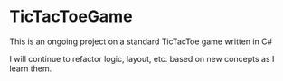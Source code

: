 # TicTacToeGame


This is an ongoing project on a standard TicTacToe game written in C#

I will continue to refactor logic, layout, etc. based on new concepts as I learn them.
